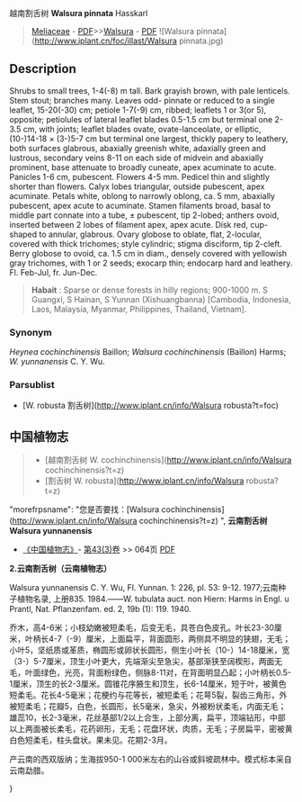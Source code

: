 越南割舌树 **Walsura pinnata** Hasskarl

> [Meliaceae](http://www.iplant.cn/info/Meliaceae?t=foc) - [PDF](http://www.iplant.cn/foc/pdf/Meliaceae.pdf)>>[Walsura](http://www.iplant.cn/info/Walsura?t=foc) - [PDF](http://www.iplant.cn/foc/pdf/Walsura.pdf)
![Walsura pinnata](http://www.iplant.cn/foc/illast/Walsura pinnata.jpg)

## Description

Shrubs to small trees, 1-4(-8) m tall. Bark grayish brown, with pale lenticels. Stem stout; branches many. Leaves odd- pinnate or reduced to a single leaflet, 15-20(-30) cm; petiole 1-7(-9) cm, ribbed; leaflets 1 or 3(or 5), opposite; petiolules of lateral leaflet blades 0.5-1.5 cm but terminal one 2-3.5 cm, with joints; leaflet blades ovate, ovate-lanceolate, or elliptic, (10-)14-18 × (3-)5-7 cm but terminal one largest, thickly papery to leathery, both surfaces glabrous, abaxially greenish white, adaxially green and lustrous, secondary veins 8-11 on each side of midvein and abaxially prominent, base attenuate to broadly cuneate, apex acuminate to acute. Panicles 1-6 cm, pubescent. Flowers 4-5 mm. Pedicel thin and slightly shorter than flowers. Calyx lobes triangular, outside pubescent, apex acuminate. Petals white, oblong to narrowly oblong, ca. 5 mm, abaxially pubescent, apex acute to acuminate. Stamen filaments broad, basal to middle part connate into a tube, ± pubescent, tip 2-lobed; anthers ovoid, inserted between 2 lobes of filament apex, apex acute. Disk red, cup-shaped to annular, glabrous. Ovary globose to oblate, flat, 2-locular, covered with thick trichomes; style cylindric; stigma disciform, tip 2-cleft. Berry globose to ovoid, ca. 1.5 cm in diam., densely covered with yellowish gray trichomes, with 1 or 2 seeds; exocarp thin; endocarp hard and leathery. Fl. Feb-Jul, fr. Jun-Dec.

> **Habait** : 
> Sparse or dense forests in hilly regions; 900-1000 m. S Guangxi, S Hainan, S Yunnan (Xishuangbanna) [Cambodia, Indonesia, Laos, Malaysia, Myanmar, Philippines, Thailand, Vietnam].

### Synonym
*Heynea cochinchinensis* Baillon; *Walsura cochinchinensis* (Baillon) Harms; *W. yunnanensis* C. Y. Wu.

### Parsublist

* [W.  robusta  割舌树](http://www.iplant.cn/info/Walsura robusta?t=foc)

## 中国植物志

> * [越南割舌树  W.  cochinchinensis](http://www.iplant.cn/info/Walsura cochinchinensis?t=z)
> * [割舌树  W.  robusta](http://www.iplant.cn/info/Walsura robusta?t=z)

  "morefrpsname": "您是否要找：<span class='spantxt'>[Walsura cochinchinensis](http://www.iplant.cn/info/Walsura cochinchinensis?t=z)  ",
**云南割舌树 Walsura yunnanensis**

* [《中国植物志》](http://www.iplant.cn/frps)- [第43(3)卷](http://www.iplant.cn/frps/vol/43(3)) >> 064页 [PDF](http://www.iplant.cn/frps/pdf/43(3)/064.PDF)

**2.云南割舌树（云南植物志）**

Walsura yunnanensis C. Y. Wu, Fl. Yunnan. 1: 226, pl. 53: 9-12. 1977;云南种子植物名录, 上册835. 1984.——W. tubulata auct. non Hiern: Harms in Engl. u Prantl, Nat. Pflanzenfam. ed. 2, 19b (1): 119. 1940.

乔木，高4-6米；小枝幼嫩被短柔毛，后变无毛，具苍白色皮孔。叶长23-30厘米，叶柄长4-7（-9）厘米，上面扁平，背面圆形，两侧具不明显的狭翅，无毛；小叶5，坚纸质或革质，椭圆形或卵状长圆形，侧生小叶长（10-）14-18厘米，宽（3-）5-7厘米，顶生小叶更大，先端渐尖至急尖，基部渐狭至阔楔形，两面无毛，叶面绿色，光亮，背面粉绿色，侧脉8-11对，在背面明显凸起；小叶柄长0.5-1厘米，顶生的长2-3厘米。圆锥花序腋生和顶生，长6-14厘米，短于叶，被黄色短柔毛。花长4-5毫米；花梗约与花等长，被短柔毛；花萼5裂，裂齿三角形，外被短柔毛；花瓣5，白色，长圆形，长5毫米，急尖，外被粉状柔毛，内面无毛；雄蕊10，长2-3毫米，花丝基部1/2以上合生，上部分离，扁平，顶端钻形，中部以上两面被长柔毛，花药卵形，无毛；花盘环状，肉质，无毛；子房扁平，密被黄白色短柔毛，柱头盘状。果未见。花期2-3月。

产云南的西双版纳；生海拔950-1 000米左右的山谷或斜坡疏林中。模式标本采自云南勐腊。

}